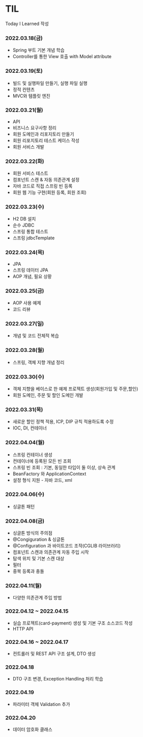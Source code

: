 # TIL
Today I Learned 작성

### 2022.03.18(금)
 - Spring 부트 기본 개념 학습   
 - Controller를 통한 View 호출 with Model attribute   
### 2022.03.19(토)
 - 빌드 및 실행파일 만들기, 실행 파일 실행    
 - 정적 컨텐츠    
 - MVC와 템플릿 엔진    
### 2022.03.21(월)
 - API  
 - 비즈니스 요구사항 정리    
 - 회원 도메인과 리포지토리 만들기    
 - 회원 리포지토리 테스트 케이스 작성   
 - 회원 서비스 개발   
### 2022.03.22(화)
 - 회원 서비스 테스트   
 - 컴포넌트 스캔 & 자동 의존관계 설정   
 - 자바 코드로 직접 스프링 빈 등록   
 - 회원 웹 기능 구현(회원 등록, 회원 조회)   
### 2022.03.23(수)
 - H2 DB 설치   
 - 순수 JDBC   
 - 스프링 통합 테스트   
 - 스프링 jdbcTemplate   
### 2022.03.24(목)
 - JPA   
 - 스프링 데이터 JPA   
 - AOP 개념, 필요 상황   
### 2022.03.25(금)
 - AOP 사용 예제  
 - 코드 리뷰  
### 2022.03.27(일)
 - 개념 및 코드 전체적 복습  
### 2022.03.28(월)
 - 스프링, 객체 지향 개념 정리  
### 2022.03.30(수)
 - 객체 지향을 베이스로 한 예제 프로젝트 생성(회원가입 및 주문,할인)
 - 회원 도메인, 주문 및 할인 도메인 개발  
### 2022.03.31(목)
 - 새로운 할인 정책 적용, ICP, DIP 규칙 적용하도록 수정  
 - IOC, DI, 컨테이너  
### 2022.04.04(월)
 - 스프링 컨테이너 생성  
 - 컨테이너에 등록된 모든 빈 조회  
 - 스프링 빈 조회 : 기본, 동일한 타입이 둘 이상, 상속 관계  
 - BeanFactory 와 ApplicationContext  
 - 설정 형식 지원 - 자바 코드, xml  
### 2022.04.06(수)
 - 싱글톤 패턴  
### 2022.04.08(금)
 - 싱글톤 방식의 주의점
 - @Congiguration & 싱글톤
 - @Configuration 과 바이트코드 조작(CGLIB 라이브러리)  
 - 컴포넌트 스캔과 의존관계 자동 주입 시작  
 - 탐색 위치 및 기본 스캔 대상  
 - 필터  
 - 중복 등록과 충돌  
### 2022.04.11(월)
 - 다양한 의존관계 주입 방법
### 2022.04.12 ~ 2022.04.15
 - 실습 프로젝트(card-payment) 생성 및 기본 구조 소스코드 작성
 - HTTP API 
### 2022.04.16 ~ 2022.04.17
 - 컨트롤러 및 REST API 구조 설계, DTO 생성
### 2022.04.18
 - DTO 구조 변경, Exception Handling 처리 학습
### 2022.04.19
 - 파라미터 객체 Validation 추가
### 2022.04.20
 - 데이터 암호화 클래스 
